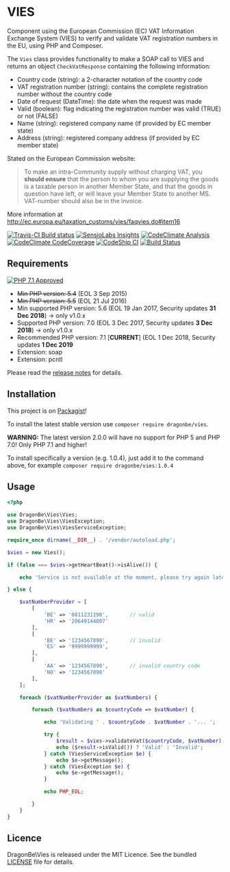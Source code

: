 # VIES

Component using the European Commission (EC) VAT Information Exchange System (VIES) to verify and validate VAT registration numbers in the EU, using PHP and Composer.

The `Vies` class provides functionality to make a SOAP call to VIES and returns an object `CheckVatResponse` containing the following information:

- Country code (string): a 2-character notation of the country code
- VAT registration number (string): contains the complete registration number without the country code
- Date of request (DateTime): the date when the request was made
- Valid (boolean): flag indicating the registration number was valid (TRUE) or not (FALSE)
- Name (string): registered company name (if provided by EC member state)
- Address (string): registered company address (if provided by EC member state)

Stated on the European Commission website:
> To make an intra-Community supply without charging VAT, you **should ensure** that the person to whom you are supplying the goods is a taxable person in another Member State, and that the goods in question have left, or will leave your Member State to another MS. VAT-number should also be in the invoice.

More information at http://ec.europa.eu/taxation_customs/vies/faqvies.do#item16

[![Travis-CI Build status](https://api.travis-ci.org/DragonBe/vies.png)](https://travis-ci.org/DragonBe/vies) [![SensioLabs Insights](https://insight.sensiolabs.com/projects/21b019ce-dd1d-4d16-8b74-880b9ee5e795/mini.png)](https://insight.sensiolabs.com/projects/21b019ce-dd1d-4d16-8b74-880b9ee5e795) [![CodeClimate Analysis](https://d3s6mut3hikguw.cloudfront.net/github/DragonBe/vies/badges/gpa.svg)](https://codeclimate.com/github/DragonBe/vies) [![CodeClimate CodeCoverage](https://d3s6mut3hikguw.cloudfront.net/github/DragonBe/vies/badges/coverage.svg)](https://codeclimate.com/github/DragonBe/vies) [![CodeShip CI](https://codeship.com/projects/304718e0-8d01-0132-6960-7671d147512f/status?branch=master)](https://codeship.com/projects/60548) [![Build Status](https://status.continuousphp.com/git-hub/DragonBe/vies?token=e8721fe8-0619-4789-9691-33021709f42f)](https://continuousphp.com/git-hub/DragonBe/vies)

## Requirements

[![PHP 7.1 Approved](http://blob.in2itvof.com/php/php-7.1/approved.png)](http://blob.in2itvof.com/php/php-7.1/approved.png)

- ~~Min PHP version: 5.4~~ (EOL 3 Sep 2015)
- ~~Min PHP version: 5.5~~ (EOL 21 Jul 2016)
- Min supported PHP version: 5.6 (EOL 19 Jan 2017, Security updates **31 Dec 2018**) -&gt; only v1.0.x
- Supported PHP version: 7.0 (EOL 3 Dec 2017, Security updates **3 Dec 2018**) -&gt; only v1.0.x
- Recommended PHP version: 7.1 [**CURRENT**] (EOL 1 Dec 2018, Security updates **1 Dec 2019**
- Extension: soap
- Extension: pcntl

Please read the [release notes](https://github.com/DragonBe/vies/releases) for details.

## Installation

This project is on [Packagist](https://packagist.org/packages/dragonbe/vies)!

To install the latest stable version use `composer require dragonbe/vies`.

**WARNING:** The latest version 2.0.0 will have no support for PHP 5 and PHP 7.0! Only PHP 7.1 and higher!

To install specifically a version (e.g. 1.0.4), just add it to the command above, for example `composer require dragonbe/vies:1.0.4`

## Usage

```php
<?php

use DragonBe\Vies\Vies;
use DragonBe\Vies\ViesException;
use DragonBe\Vies\ViesServiceException;

require_once dirname(__DIR__) . '/vendor/autoload.php';

$vies = new Vies();

if (false === $vies->getHeartBeat()->isAlive()) {

    echo 'Service is not available at the moment, please try again later.' . PHP_EOL;

} else {

    $vatNumberProvider = [
        [
            'BE' => '0811231190',       // valid
            'HR' => '20649144807'
        ],
        [
            'BE' => '1234567890',       // invalid
            'ES' => '9999999999',
        ],
        [
            'AA' => '1234567890',       // invalid country code
            'NO' => '1234567890'
        ],
    ];

    foreach ($vatNumberProvider as $vatNumbers) {

        foreach ($vatNumbers as $countryCode => $vatNumber) {

            echo 'Validating ' . $countryCode . $vatNumber . '... ';

            try {
                $result = $vies->validateVat($countryCode, $vatNumber); // - Validation routine worked as expected.
                echo ($result->isValid()) ? 'Valid' : 'Invalid';        //
            } catch (ViesServiceException $e) {                         // - Recoverable exception.
                echo $e->getMessage();                                  //   There is probably a temporary problem with back-end VIES service.
            } catch (ViesException $e) {                                // - Unrecoverable exception.
                echo $e->getMessage();                                  //   Invalid country code etc.
            }

            echo PHP_EOL;

        }
    }
}
```

## Licence

DragonBe\Vies is released under the MIT Licence. See the bundled [LICENSE](LICENSE) file for details.
